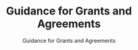 ---
layout: resources-landing
title: "Guidance for Grants and Agreements"
subtitle: "Guidance for Grants and Agreements"
filters: federal-financial-assistance uniform-guidance guidance omb 2020
external_link: https://www.federalregister.gov/documents/2020/08/13/2020-17468/guidance-for-grants-and-agreements
---